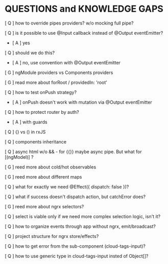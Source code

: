 # QUESTIONS and KNOWLEDGE GAPS

[ Q ] how to override pipes providers? w/o mocking full pipe?

[ Q ] is it possible to use @Input callback instead of @Output eventEmitter?

- [ A ] yes

[ Q ] should we do this?

- [ A ] no, use convention with @Output eventEmitter

[ G ] ngModule providers vs Components providers

[ G ] read more about forRoot / providedIn: 'root'

[ Q ] how to test onPush strategy?

- [ A ] onPush doesn't work with mutation via @Output eventEmitter

[ Q ] how to protect router by auth?

- [ A ] with guards

[ Q ] {} vs () in rxJS

[ Q ] components inheritance

[ Q ] async html w/o && - for {{}} maybe async pipe. But what for [(ngModel)] ?

[ G ] reed more about cold/hot observables

[ G ] reed more about different maps

[ Q ] what for exactly we need @Effect({ dispatch: false })?

[ Q ] what if success doesn't dispatch action, but catchError does?

[ G ] reed more about ngrx selectors?

[ Q ] select is viable only if we need more complex selection logic, isn't it?

[ Q ] how to organize events through app without ngrx, emit/broadcast?

[ Q ] project structure for ngrx store/effects?

[ Q ] how to get error from the sub-component (cloud-tags-input)?

[ Q ] how to use generic type in cloud-tags-input insted of Object[]?
